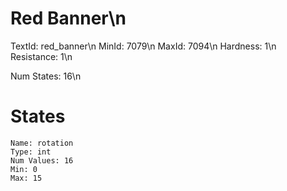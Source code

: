 # Red Banner\n
TextId: red_banner\n
MinId: 7079\n
MaxId: 7094\n
Hardness: 1\n
Resistance: 1\n

Num States: 16\n
# States
```
Name: rotation
Type: int
Num Values: 16
Min: 0
Max: 15
```